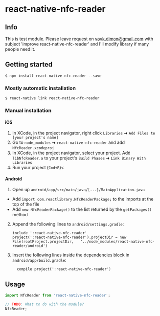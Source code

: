 # react-native-nfc-reader

## Info
This is test module. Please leave request on vovk.dimon@gmail.com with subject 'improve react-native-nfc-reader' and I'll modify library if many people need it.

## Getting started

`$ npm install react-native-nfc-reader --save`

### Mostly automatic installation

`$ react-native link react-native-nfc-reader`

### Manual installation


#### iOS

1. In XCode, in the project navigator, right click `Libraries` ➜ `Add Files to [your project's name]`
2. Go to `node_modules` ➜ `react-native-nfc-reader` and add `NfcReader.xcodeproj`
3. In XCode, in the project navigator, select your project. Add `libNfcReader.a` to your project's `Build Phases` ➜ `Link Binary With Libraries`
4. Run your project (`Cmd+R`)<

#### Android

1. Open up `android/app/src/main/java/[...]/MainApplication.java`
  - Add `import com.reactlibrary.NfcReaderPackage;` to the imports at the top of the file
  - Add `new NfcReaderPackage()` to the list returned by the `getPackages()` method
2. Append the following lines to `android/settings.gradle`:
  	```
  	include ':react-native-nfc-reader'
  	project(':react-native-nfc-reader').projectDir = new File(rootProject.projectDir, 	'../node_modules/react-native-nfc-reader/android')
  	```
3. Insert the following lines inside the dependencies block in `android/app/build.gradle`:
  	```
      compile project(':react-native-nfc-reader')
  	```


## Usage
```javascript
import NfcReader from 'react-native-nfc-reader';

// TODO: What to do with the module?
NfcReader;
```
